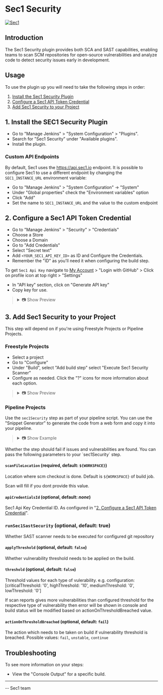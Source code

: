 # Sec1 Security

[![Sec1](https://digitalassets.sec1.io/sec1-logo.svg)](https://sec1.io)

## Introduction

The Sec1 Security plugin provides both SCA and SAST capabilities, enabling teams to scan SCM repositories for open-source vulnerabilities and analyze code to detect security issues early in development.

## Usage
To use the plugin up you will need to take the following steps in order:

1. [Install the Sec1 Security Plugin](#1-install-the-sec1-security-plugin)
2. [Configure a Sec1 API Token Credential](#2-configure-a-sec1-api-token-credential)
3. [Add Sec1 Security to your Project](#3-add-sec1-security-to-your-project)

## 1. Install the SEC1 Security Plugin

- Go to "Manage Jenkins" > "System Configuration" > "Plugins".
- Search for "Sec1 Security" under "Available plugins".
- Install the plugin.

### Custom API Endpoints

By default, Sec1 uses the https://api.sec1.io endpoint. 
It is possible to configure Sec1 to use a different endpoint by changing the `SEC1_INSTANCE_URL` environment variable:

- Go to "Manage Jenkins" > "System Configuration" -> "System"
- Under "Global properties" check the "Environment variables" option
- Click "Add"
- Set the name to `SEC1_INSTANCE_URL` and the value to the custom endpoint


## 2. Configure a Sec1 API Token Credential

- Go to "Manage Jenkins" > "Security" > "Credentials"
- Choose a Store
- Choose a Domain
- Go to "Add Credentials"
- Select "Secret text"
- Add `<YOUR_SEC1_API_KEY_ID>` as ID and Configure the Credentials.
- Remember the "ID" as you'll need it when configuring the build step.

To get `Sec1 Api Key` navigate to [My Account](https://account.sec1.io/) > "Login with GitHub" > Click on profile icon at top right > "Settings"  
- In "API key" section, click on "Generate API key"
- Copy key for use.

<blockquote>
<details>
<summary>📷 Show Preview</summary>

![Sec1 API Token](docs/sec1-configuration-api-key.png)

</details>
</blockquote>

## 3. Add Sec1 Security to your Project

This step will depend on if you're using Freestyle Projects or Pipeline Projects.

### Freestyle Projects

- Select a project
- Go to "Configure"
- Under "Build", select "Add build step" select "Execute Sec1 Security Scanner"
- Configure as needed. Click the "?" icons for more information about each option.

<blockquote>
<details>
<summary>📷 Show Preview</summary>

![Basic configuration](docs/sec1-buildstep.png)

</details>
</blockquote>

### Pipeline Projects

Use the `sec1Security` step as part of your pipeline script. You can use the "Snippet Generator" to generate the code
from a web form and copy it into your pipeline.

<blockquote>
<details>
<summary>📷 Show Example</summary>

```groovy
pipeline {
  agent any

  stages {
    stage('Build') {
      steps {
        echo 'Building...'
      }
    }
    stage('Sec1 Sca Sast Security Scan') {
            steps {
                script {
                    sec1ScaSastSecurity (
                        scanFileLocation: "${WORKSPACE}", // this is the location of you scm checkout directory. if not configured don't change it.
                        apiCredentialsId: "<Your Sec1 Api Key ID>", 
                        //optional
                        runSec1SastSecurity: true,
                        applyThreshold: true,
                        actionOnThresholdBreached: "unstable",
                        threshold: [criticalThreshold: '0', highThreshold: '0']
                    )
                }
            }
        }
    stage('Deploy') {
      steps {
        echo 'Deploying...'
      }
    }
  }
}
```

</details>
</blockquote>
Whether the step should fail if issues and vulnerabilities are found.
You can pass the following parameters to your `sec1Security` step.

#### `scanFileLocation` (required, default: `${WORKSPACE}`)

Location where scm checkout is done. Default is `${WORKSPACE}` of build job.

Scan will fill if you dont provide this value.

#### `apiCredentialsId` (optional, default: *none*)

Sec1 Api Key Credential ID. As configured in "[2. Configure a Sec1 API Token Credential](#2-configure-a-sec1-api-token-credential)".

### `runSec1SastSecurity` (optional, default: true)
Whether SAST scanner needs to be executed for configured git repository

#### `applyThreshold` (optional, default: `false`)

Whether vulnerability threshold needs to be applied on the build.

#### `threshold` (optional, default: `false`)

Threshold values for each type of vulerability. e.g. configuration:
[criticalThreshold: '0', highThreshold: '10', mediumThreshold: '0', lowThreshold: '0']

If scan reports gives more vulnerabilities than configured threshold for the respective type of vulnerability then error will be shown in console and build status will be modified based on actionOnThresholdBreached value.

#### `actionOnThresholdBreached` (optional, default: `fail`)

The action which needs to be taken on build if vulnerability threshold is breached. Possible values: `fail`, `unstable`, `continue`

## Troubleshooting

To see more information on your steps:

- View the "Console Output" for a specific build.

---

-- Sec1 team